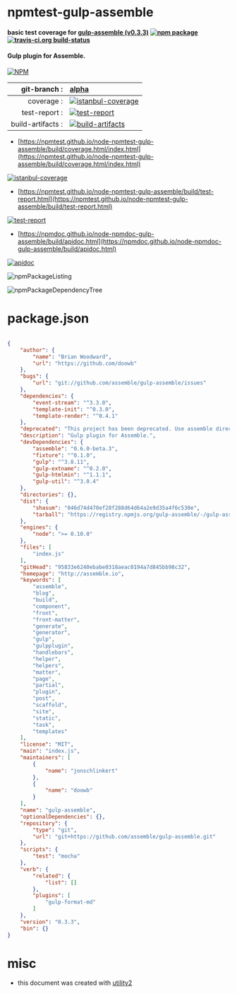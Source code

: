 # npmtest-gulp-assemble

#### basic test coverage for  [gulp-assemble (v0.3.3)](http://assemble.io)  [![npm package](https://img.shields.io/npm/v/npmtest-gulp-assemble.svg?style=flat-square)](https://www.npmjs.org/package/npmtest-gulp-assemble) [![travis-ci.org build-status](https://api.travis-ci.org/npmtest/node-npmtest-gulp-assemble.svg)](https://travis-ci.org/npmtest/node-npmtest-gulp-assemble)

#### Gulp plugin for Assemble.

[![NPM](https://nodei.co/npm/gulp-assemble.png?downloads=true&downloadRank=true&stars=true)](https://www.npmjs.com/package/gulp-assemble)

| git-branch : | [alpha](https://github.com/npmtest/node-npmtest-gulp-assemble/tree/alpha)|
|--:|:--|
| coverage : | [![istanbul-coverage](https://npmtest.github.io/node-npmtest-gulp-assemble/build/coverage.badge.svg)](https://npmtest.github.io/node-npmtest-gulp-assemble/build/coverage.html/index.html)|
| test-report : | [![test-report](https://npmtest.github.io/node-npmtest-gulp-assemble/build/test-report.badge.svg)](https://npmtest.github.io/node-npmtest-gulp-assemble/build/test-report.html)|
| build-artifacts : | [![build-artifacts](https://npmtest.github.io/node-npmtest-gulp-assemble/glyphicons_144_folder_open.png)](https://github.com/npmtest/node-npmtest-gulp-assemble/tree/gh-pages/build)|

- [https://npmtest.github.io/node-npmtest-gulp-assemble/build/coverage.html/index.html](https://npmtest.github.io/node-npmtest-gulp-assemble/build/coverage.html/index.html)

[![istanbul-coverage](https://npmtest.github.io/node-npmtest-gulp-assemble/build/screenCapture.buildCi.browser.%252Ftmp%252Fbuild%252Fcoverage.lib.html.png)](https://npmtest.github.io/node-npmtest-gulp-assemble/build/coverage.html/index.html)

- [https://npmtest.github.io/node-npmtest-gulp-assemble/build/test-report.html](https://npmtest.github.io/node-npmtest-gulp-assemble/build/test-report.html)

[![test-report](https://npmtest.github.io/node-npmtest-gulp-assemble/build/screenCapture.buildCi.browser.%252Ftmp%252Fbuild%252Ftest-report.html.png)](https://npmtest.github.io/node-npmtest-gulp-assemble/build/test-report.html)

- [https://npmdoc.github.io/node-npmdoc-gulp-assemble/build/apidoc.html](https://npmdoc.github.io/node-npmdoc-gulp-assemble/build/apidoc.html)

[![apidoc](https://npmdoc.github.io/node-npmdoc-gulp-assemble/build/screenCapture.buildCi.browser.%252Ftmp%252Fbuild%252Fapidoc.html.png)](https://npmdoc.github.io/node-npmdoc-gulp-assemble/build/apidoc.html)

![npmPackageListing](https://npmtest.github.io/node-npmtest-gulp-assemble/build/screenCapture.npmPackageListing.svg)

![npmPackageDependencyTree](https://npmtest.github.io/node-npmtest-gulp-assemble/build/screenCapture.npmPackageDependencyTree.svg)



# package.json

```json

{
    "author": {
        "name": "Brian Woodward",
        "url": "https://github.com/doowb"
    },
    "bugs": {
        "url": "git://github.com/assemble/gulp-assemble/issues"
    },
    "dependencies": {
        "event-stream": "^3.3.0",
        "template-init": "^0.3.0",
        "template-render": "^0.4.1"
    },
    "deprecated": "This project has been deprecated. Use assemble directly or as a node library with gulp.",
    "description": "Gulp plugin for Assemble.",
    "devDependencies": {
        "assemble": "0.6.0-beta.3",
        "fixture": "^0.1.0",
        "gulp": "^3.8.11",
        "gulp-extname": "^0.2.0",
        "gulp-htmlmin": "^1.1.1",
        "gulp-util": "^3.0.4"
    },
    "directories": {},
    "dist": {
        "shasum": "046d74d470ef28f288d64d64a2e9d35a4f6c530e",
        "tarball": "https://registry.npmjs.org/gulp-assemble/-/gulp-assemble-0.3.3.tgz"
    },
    "engines": {
        "node": ">= 0.10.0"
    },
    "files": [
        "index.js"
    ],
    "gitHead": "95833e6240ebabe0318aeac0194a7d845bb98c32",
    "homepage": "http://assemble.io",
    "keywords": [
        "assemble",
        "blog",
        "build",
        "component",
        "front",
        "front-matter",
        "generate",
        "generator",
        "gulp",
        "gulpplugin",
        "handlebars",
        "helper",
        "helpers",
        "matter",
        "page",
        "partial",
        "plugin",
        "post",
        "scaffold",
        "site",
        "static",
        "task",
        "templates"
    ],
    "license": "MIT",
    "main": "index.js",
    "maintainers": [
        {
            "name": "jonschlinkert"
        },
        {
            "name": "doowb"
        }
    ],
    "name": "gulp-assemble",
    "optionalDependencies": {},
    "repository": {
        "type": "git",
        "url": "git+https://github.com/assemble/gulp-assemble.git"
    },
    "scripts": {
        "test": "mocha"
    },
    "verb": {
        "related": {
            "list": []
        },
        "plugins": [
            "gulp-format-md"
        ]
    },
    "version": "0.3.3",
    "bin": {}
}
```



# misc
- this document was created with [utility2](https://github.com/kaizhu256/node-utility2)
